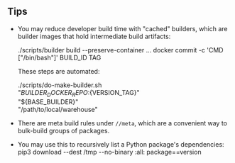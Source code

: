 ## Tips

* You may reduce developer build time with "cached" builders, which
  are builder images that hold intermediate build artifacts:

    ./scripts/builder build --preserve-container ...
    docker commit -c 'CMD ["/bin/bash"]' BUILD_ID TAG

  These steps are automated:

    ./scripts/do-make-builder.sh \
        "${BUILDER_DOCKER_REPO}:${VERSION_TAG}" \
        "${BASE_BUILDER}" \
        "/path/to/local/warehouse"

* There are meta build rules under `//meta`, which are a convenient way
  to bulk-build groups of packages.

* You may use this to recursively list a Python package's dependencies:
    pip3 download --dest /tmp --no-binary :all: package==version
